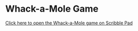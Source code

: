 # Whack-a-Mole Game

[Click here to open the Whack-a-Mole game on Scribble Pad]([https://app.scribbler.live/?jsnb=&hide-menu=true&hide-code=true](https://app.scribbler.live/#)/#url=https://https://github.com/Adiraj-kashyap/Whack-A-Mole/blob/main/index.html)
